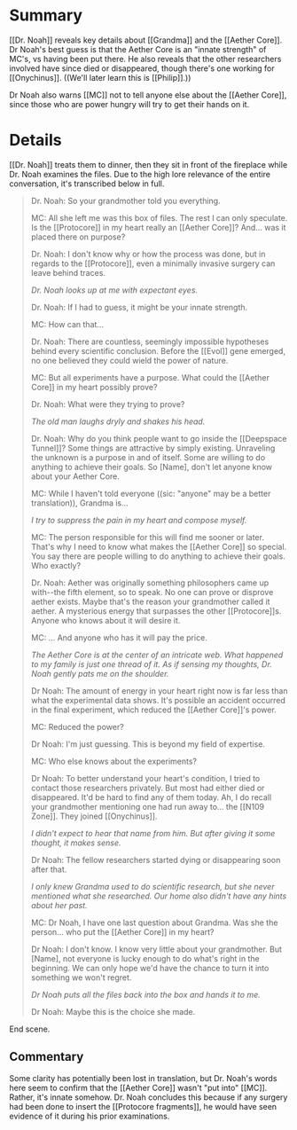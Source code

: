 # Summary
[[Dr. Noah]] reveals key details about [[Grandma]] and the [[Aether Core]]. Dr Noah's best guess is that the Aether Core is an "innate strength" of MC's, vs having been put there. He also reveals that the other researchers involved have since died or disappeared, though there's one working for [[Onychinus]]. ((We'll later learn this is [[Philip]].))

Dr Noah also warns [[MC]] not to tell anyone else about the [[Aether Core]], since those who are power hungry will try to get their hands on it.

# Details
[[Dr. Noah]] treats them to dinner, then they sit in front of the fireplace while Dr. Noah examines the files. Due to the high lore relevance of the entire conversation, it's transcribed below in full.

> Dr. Noah: So your grandmother told you everything.
>
> MC: All she left me was this box of files. The rest I can only speculate. Is the [[Protocore]] in my heart really an [[Aether Core]]? And... was it placed there on purpose?
>
> Dr. Noah: I don't know why or how the process was done, but in regards to the [[Protocore]], even a minimally invasive surgery can leave behind traces.
>
> *Dr. Noah looks up at me with expectant eyes.*
>
> Dr. Noah: If I had to guess, it might be your innate strength.
>
> MC: How can that...
>
> Dr. Noah: There are countless, seemingly impossible hypotheses behind every scientific conclusion. Before the [[Evol]] gene emerged, no one believed they could wield the power of nature.
>
> MC: But all experiments have a purpose. What could the [[Aether Core]] in my heart possibly prove?
>
> Dr. Noah: What were they trying to prove?
>
> *The old man laughs dryly and shakes his head.*
>
> Dr. Noah: Why do you think people want to go inside the [[Deepspace Tunnel]]? Some things are attractive by simply existing. Unraveling the unknown is a purpose in and of itself. Some are willing to do anything to achieve their goals. So [Name], don't let anyone know about your Aether Core.
>
> MC: While I haven't told everyone ((sic: "anyone" may be a better translation)), Grandma is...
>
> *I try to suppress the pain in my heart and compose myself.*
>
> MC: The person responsible for this will find me sooner or later. That's why I need to know what makes the [[Aether Core]] so special. You say there are people willing to do anything to achieve their goals. Who exactly?
>
> Dr. Noah: Aether was originally something philosophers came up with--the fifth element, so to speak. No one can prove or disprove aether exists. Maybe that's the reason your grandmother called it aether. A mysterious energy that surpasses the other [[Protocore]]s. Anyone who knows about it will desire it.
>
> MC: ... And anyone who has it will pay the price.
>
> *The Aether Core is at the center of an intricate web. What happened to my family is just one thread of it. As if sensing my thoughts, Dr. Noah gently pats me on the shoulder.*
>
> Dr Noah: The amount of energy in your heart right now is far less than what the experimental data shows. It's possible an accident occurred in the final experiment, which reduced the [[Aether Core]]'s power.
>
> MC: Reduced the power?
>
> Dr Noah: I'm just guessing. This is beyond my field of expertise.
>
> MC: Who else knows about the experiments?
> 
> Dr Noah: To better understand your heart's condition, I tried to contact those researchers privately. But most had either died or disappeared. It'd be hard to find any of them today. Ah, I do recall your grandmother mentioning one had run away to... the [[N109 Zone]]. They joined [[Onychinus]].
> 
> *I didn't expect to hear that name from him. But after giving it some thought, it makes sense.*
> 
> Dr Noah: The fellow researchers started dying or disappearing soon after that.
> 
> *I only knew Grandma used to do scientific research, but she never mentioned what she researched. Our home also didn't have any hints about her past.*
> 
> MC: Dr Noah, I have one last question about Grandma. Was she the person... who put the [[Aether Core]] in my heart?
> 
> Dr Noah: I don't know. I know very little about your grandmother. But [Name], not everyone is lucky enough to do what's right in the beginning. We can only hope we'd have the chance to turn it into something we won't regret.
> 
> *Dr Noah puts all the files back into the box and hands it to me.*
> 
> Dr Noah: Maybe this is the choice she made.

End scene.
## Commentary
Some clarity has potentially been lost in translation, but Dr. Noah's words here seem to confirm that the [[Aether Core]] wasn't "put into" [[MC]]. Rather, it's innate somehow. Dr. Noah concludes this because if any surgery had been done to insert the [[Protocore fragments]], he would have seen evidence of it during his prior examinations.